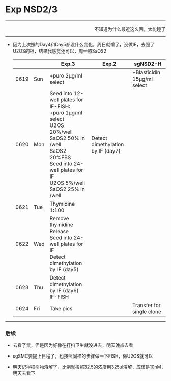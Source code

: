 # Exp NSD2/3 

------------------------

<p align='right'>不知道为什么最近这么困，太能睡了</p>

--------------

+ 因为上次照的Day4和Day5都没什么变化，周日就懒了，没做IF，去照了U2OS的相，结果我感觉还可以，周一照SaOS2

  |      |      | Exp.3                                                        | Exp.2                             | sgNSD2-H                    |
  | ---- | ---- | ------------------------------------------------------------ | --------------------------------- | --------------------------- |
  | 0619 | Sun  | +puro 2μg/ml select                                          |                                   | +Blasticidin 15μg/ml select |
  | 0620 | Mon  | Seed into 12-well plates for IF-FISH:  <br>+puro 1μg/ml select<br>U2OS 20%/well SaOS2 50% in /well<br>SaOS2 20%FBS<br>Seed into 24-well plates for IF<br>U2OS 5%/well SaOS2 25% in /well | Detect dimethylation by IF (day7) |                             |
  | 0621 | Tue  | Thymidine 1:100                                              |                                   |                             |
  | 0622 | Wed  | Remove thymidine Release <br>Seed into 24-well plates for IF<br>Detect dimethylation by IF (day5) |                                   |                             |
  | 0623 | Thu  | Detect dimethylation by IF (day6)<br>IF-FISH                 |                                   |                             |
  | 0624 | Fri  | Take pics                                                    |                                   | Transfer for single clone   |

-------------------

### 后续

+ 去看了鼠，但是因为好像在打扫卫生就没进去，明天晚点去看

+ sgSMC要提上日程了，也按照同样的步骤做一下FISH，做U2OS就可以

+ 明天记得把引物溶解了，比例就按照32.5的浓度用325ul溶解，应该是10nM，明天去看下

  
